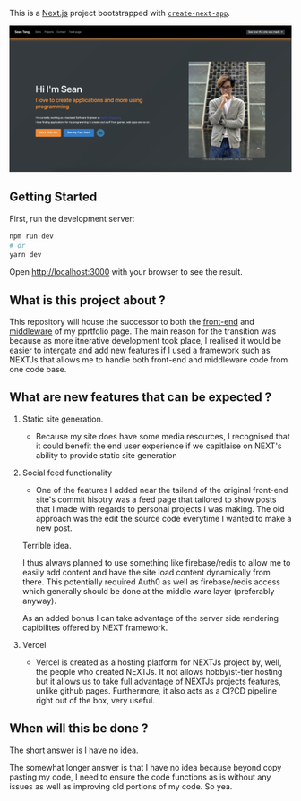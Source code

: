 This is a [Next.js](https://nextjs.org/) project bootstrapped with [`create-next-app`](https://github.com/vercel/next.js/tree/canary/packages/create-next-app).

![portfolio-page](public/preview.png)

## Getting Started

First, run the development server:

```bash
npm run dev
# or
yarn dev
```

Open [http://localhost:3000](http://localhost:3000) with your browser to see the result.

## What is this project about ?

This repository will house the successor to both the [front-end](https://github.com/SeanEvanss/react_portfolio_site) and [middleware](https://github.com/SeanEvanss/portfolio_site_backend) of my pprtfolio page. The main reason for the transition was because as more itnerative development took place, I realised it would be easier to intergate and add new features if I used a framework such as NEXTJs that allows me to handle both front-end and middleware code from one code base. 

## What are new features that can be expected ?

1. Static site generation.
    - Because my site does have some media resources, I recognised that it could benefit the end user experience if we capitlaise on NEXT's ability to provide static site generation

2. Social feed functionality
    - One of the features I added near the tailend of the original front-end site's commit hisotry was a feed page that tailored to show posts that I made with regards to personal projects I was making. The old approach was the edit the source code everytime I wanted to make a new post.

    Terrible idea.

    I thus always planned to use something like firebase/redis to allow me to easily add content and have the site load content dynamically from there. This potentially required Auth0 as well as firebase/redis access which generally should be done at the middle ware layer (preferably anyway).

    As an added bonus I can take advantage of the server side rendering capibilites offered by NEXT framework.

3. Vercel
    - Vercel is created as a hosting platform for NEXTJs project by, well, the people who created NEXTJs. It not allows hobbyist-tier hosting but it allows us to take full advantage of NEXTJs projects features, unlike github pages. Furthermore, it also acts as a CI?CD pipeline right out of the box, very useful.

## When will this be done ?
   The short answer is I have no idea. 

   The somewhat longer answer is that I have no idea because beyond copy pasting my code, I need to ensure the code functions as is without any issues as well as improving old portions of my code. So yea.

